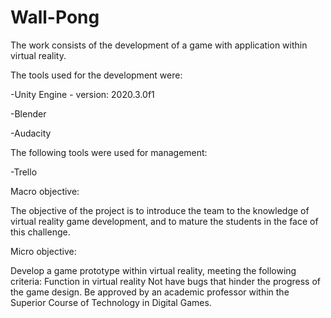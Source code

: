 # Wall-Pong
The work consists of the development of a game with application within virtual reality.

The tools used for the development were:

  -Unity Engine - version: 2020.3.0f1
  
  -Blender
  
  -Audacity
  
The following tools were used for management:

  -Trello

Macro objective:

  The objective of the project is to introduce the team to the knowledge of virtual reality game development, and to mature the students in the face of this challenge.

Micro objective: 

  Develop a game prototype within virtual reality, meeting the following criteria:
   Function in virtual reality
   Not have bugs that hinder the progress of the game design.
   Be approved by an academic professor within the Superior Course of Technology in Digital Games.
